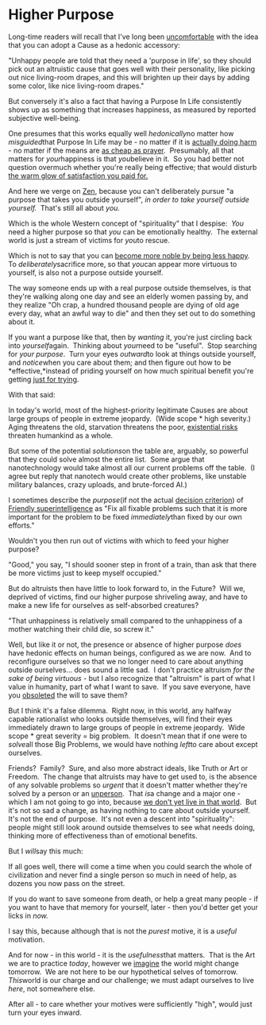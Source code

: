 
# Higher Purpose

Long-time readers will recall that I've long been
[uncomfortable](/lw/nb/something_to_protect/) with the idea that
you can adopt a Cause as a hedonic accessory:

"Unhappy people are told that they need a 'purpose in life', so
they should pick out an altruistic cause that goes well with their
personality, like picking out nice living-room drapes, and this
will brighten up their days by adding some color, like nice
living-room drapes."

But conversely it's also a fact that having a Purpose In Life
consistently shows up as something that increases happiness, as
measured by reported subjective well-being.

One presumes that this works equally well *hedonically*no matter
how *misguided*that Purpose In Life may be - no matter if it is
[actually doing harm](/lw/kb/cant_say_no_spending/) - no matter if
the means are
[as cheap as prayer](http://miscellanea.wellingtongrey.net/2008/12/01/prayer-vs-hard-work/). 
Presumably, all that matters for *your*happiness is that
*you*believe in it.  So you had better not question overmuch
whether you're really being effective; that would disturb
[the warm glow of satisfaction you paid for.](/lw/hw/scope_insensitivity/)

And here we verge on [Zen](/lw/m7/zen_and_the_art_of_rationality/),
because you can't deliberately pursue "a purpose that takes you
outside yourself", *in order to take yourself outside yourself.* 
That's still all about *you.*

Which is the whole Western concept of "spirituality" that I
despise:  *You* need a higher purpose so that *you* can be
emotionally healthy.  The external world is just a stream of
victims for *you*to rescue.



Which is not to say that you can
[become more noble by being less happy](/lw/lk/superhero_bias/). 
To *deliberately*sacrifice more, so that *you*can appear more
virtuous to yourself, is also not a purpose outside yourself.

The way someone ends up with a real purpose outside themselves, is
that they're walking along one day and see an elderly women passing
by, and they realize "Oh crap, a hundred thousand people are dying
of old age every day, what an awful way to die" and then they set
out to do something about it.

If you want a purpose like that, then by *wanting* it, you're just
circling back into *yourself*again.  Thinking about *your*need to
be "useful".  Stop searching for *your purpose*.  Turn your eyes
*outward*to look at things outside yourself, and *notice*when you
care about them; and then figure out how to be *effective,*instead
of priding yourself on how much spiritual benefit you're getting
[just for trying](/lw/uh/trying_to_try/).

With that said:

In today's world, most of the highest-priority legitimate Causes
are about large groups of people in extreme jeopardy.  (Wide scope
\* high severity.)  Aging threatens the old, starvation threatens
the poor,
[existential risks](http://www.nickbostrom.com/existential/risks.html)
threaten humankind as a whole.

But some of the potential *solutions*on the table are, arguably, so
powerful that they could solve almost the entire list.  Some argue
that nanotechnology would take almost all our current problems off
the table.  (I agree but reply that nanotech would create other
problems, like unstable military balances, crazy uploads, and
brute-forced AI.)

I sometimes describe the *purpose*(if not the actual
[decision criterion](http://singinst.org/upload/CEV.html)) of
[Friendly superintelligence](http://yudkowsky.net/singularity/ai-risk)
as "Fix all fixable problems such that it is more important for the
problem to be fixed *immediately*than fixed by our own efforts."

Wouldn't you then run out of victims with which to feed your higher
purpose?

"Good," you say, "I should sooner step in front of a train, than
ask that there be more victims just to keep myself occupied."

But do altruists then have little to look forward to, in the
Future?  Will we, deprived of victims, find our higher purpose
shriveling away, and have to make a new life for ourselves as
self-absorbed creatures?

"That unhappiness is relatively small compared to the unhappiness
of a mother watching their child die, so screw it."

Well, but like it or not, the presence or absence of higher purpose
*does* have hedonic effects on human beings, configured as we are
now.  And to reconfigure ourselves so that we no longer need to
care about anything outside ourselves... does sound a little sad. 
I don't practice altruism *for the sake of being virtuous* - but I
also recognize that "altruism" is part of what I value in humanity,
part of what I want to save.  If you save everyone, have you
[obsoleted](/lw/xg/emotional_involvement/) the will to save them?

But I think it's a false dilemma.  Right now, in this world, any
halfway capable rationalist who looks outside themselves, will find
their eyes immediately drawn to large groups of people in extreme
jeopardy.  Wide scope \* great severity = big problem.  It doesn't
mean that if one were to *solve*all those Big Problems, we would
have nothing *left*to care about except ourselves.

Friends?  Family?  Sure, and also more abstract ideals, like Truth
or Art or Freedom.  The change that altruists may have to get used
to, is the absence of any solvable problems so *urgent* that it
doesn't matter whether they're solved by a person or an
[unperson](/lw/x5/nonsentient_optimizers/).  That *is*a change and
a major one - which I am not going to go into, because
[we don't yet live in that world](/lw/xp/seduced_by_imagination/). 
But it's not so sad a change, as having nothing to care about
outside yourself.  It's not the end of purpose.  It's not even a
descent into "spirituality": people might still look around outside
themselves to see what needs doing, thinking more of effectiveness
than of emotional benefits.

But I *will*say this much:

If all goes well, there will come a time when you could search the
whole of civilization and never find a single person so much in
need of help, as dozens you now pass on the street.

If you do want to save someone from death, or help a great many
people - if you want to have that memory for yourself, later - then
you'd better get your licks in *now.*

I say this, because although that is not the *purest* motive, it is
a *useful* motivation.

And for now - in this world - it is the *usefulness*that matters. 
That is the Art we are to practice *today*, however we
[imagine](/lw/xp/seduced_by_imagination/) the world might change
tomorrow.  We are not here to be our hypothetical selves of
tomorrow.  *This*world is our charge and our challenge; we must
adapt ourselves to live *here*, not somewhere else.

After all - to care whether your motives were sufficiently "high",
would just turn your eyes inward.
